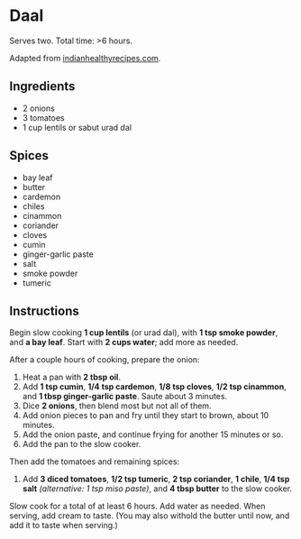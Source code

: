 # Daal

Serves two. Total time: >6 hours.

Adapted from [indianhealthyrecipes.com](https://www.indianhealthyrecipes.com/dal-makhani-recipe/).

## Ingredients

- 2 onions
- 3 tomatoes
- 1 cup lentils or sabut urad dal

## Spices

- bay leaf
- butter
- cardemon
- chiles
- cinammon
- coriander
- cloves
- cumin
- ginger-garlic paste
- salt
- smoke powder
- tumeric

## Instructions

Begin slow cooking **1 cup lentils** (or urad dal), with **1 tsp smoke powder**,
and **a bay leaf**. Start with **2 cups water**; add more as needed.

After a couple hours of cooking, prepare the onion:

1. Heat a pan with **2 tbsp oil**.
2. Add **1 tsp cumin**, **1/4 tsp cardemon**, **1/8 tsp cloves**,
   **1/2 tsp cinammon**, and **1 tbsp ginger-garlic paste**.
   Saute about 3 minutes.
3. Dice **2 onions**, then blend most but not all of them.
4. Add onion pieces to pan and fry until they start to brown, about 10 minutes.
5. Add the onion paste, and continue frying for another 15 minutes or so.
4. Add the pan to the slow cooker.

Then add the tomatoes and remaining spices:

1. Add **3 diced tomatoes**, **1/2 tsp tumeric**, **2 tsp coriander**, **1
   chile**, **1/4 tsp salt** _(alternative: 1 tsp miso paste)_, and **4 tbsp
   butter** to the slow cooker.

Slow cook for a total of at least 6 hours. Add water as needed. When serving,
add cream to taste. (You may also withold the butter until now, and add it to
taste when serving.)
